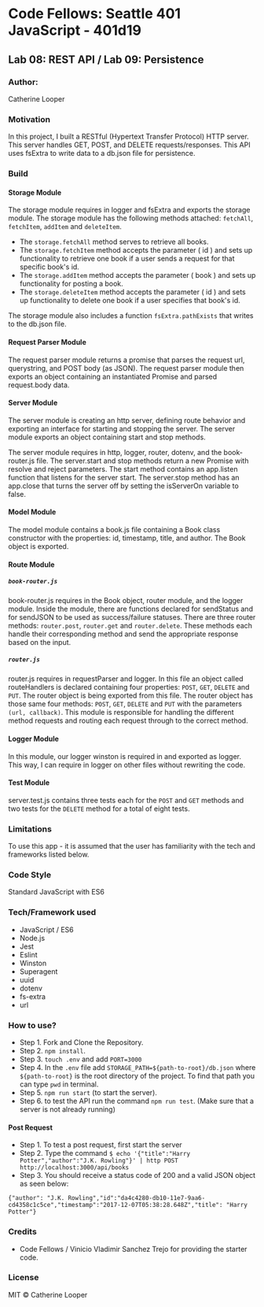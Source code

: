 # Code Fellows: Seattle 401 JavaScript - 401d19


##  Lab 08: REST API / Lab 09: Persistence

### Author:
 Catherine Looper

### Motivation

In this project, I built a RESTful (Hypertext Transfer Protocol) HTTP server. This server handles GET, POST, and DELETE requests/responses. This API uses fsExtra to write data to a db.json file for persistence. 

### Build

#### Storage Module

The storage module requires in logger and fsExtra and exports the storage module. The storage module has the following methods attached: ```fetchAll```, ```fetchItem```, ```addItem``` and ```deleteItem```. 
* The ```storage.fetchAll``` method serves to retrieve all books.
* The ```storage.fetchItem``` method accepts the parameter ( id ) and sets up functionality to retrieve one book if a user sends a request for that specific book's id.
* The ```storage.addItem``` method accepts the parameter ( book ) and sets up functionality for posting a book.
* The ```storage.deleteItem``` method accepts the parameter ( id ) and sets up functionality to delete one book if a user specifies that book's id.

The storage module also includes a function ```fsExtra.pathExists``` that writes to the db.json file.

#### Request Parser Module

The request parser module returns a promise that parses the request url, querystring, and POST body (as JSON). The request parser module then exports an object containing an instantiated Promise and parsed request.body data.

#### Server Module

The server module is creating an http server, defining route behavior and exporting an interface for starting and stopping the server. The server module exports an object containing start and stop methods. 

The server module requires in http, logger, router, dotenv, and the book-router.js file. The server.start and stop methods return a new Promise with resolve and reject parameters. The start method contains an app.listen function that listens for the server start. The server.stop method has an app.close that turns the server off by setting the isServerOn variable to false.

#### Model Module

The model module contains a book.js file containing a Book class constructor with the properties: id, timestamp, title, and author. The Book object is exported. 

#### Route Module

##### ```book-router.js```

book-router.js requires in the Book object, router module, and the logger module. Inside the module, there are functions declared for sendStatus and for sendJSON to be used as success/failure statuses. There are three router methods: ```router.post```, ```router.get``` and ```router.delete```. These methods each handle their corresponding method and send the appropriate response based on the input. 

##### ```router.js```

router.js requires in requestParser and logger. In this file an object called routeHandlers is declared containing four properties: ```POST```, ```GET```, ```DELETE``` and ```PUT```. The router object is being exported from this file. The router object has those same four methods: ```POST```, ```GET```, ```DELETE``` and ```PUT``` with the parameters ```(url, callback)```. This module is responsible for handling the different method requests and routing each request through to the correct method.

#### Logger Module

In this module, our logger winston is required in and exported as logger. This way, I can require in logger on other files without rewriting the code.

#### Test Module

server.test.js contains three tests each for the ```POST``` and ```GET``` methods and two tests for the ```DELETE``` method for a total of eight tests.

### Limitations

To use this app - it is assumed that the user has familiarity with the tech and frameworks listed below. 

### Code Style

Standard JavaScript with ES6

### Tech/Framework used

* JavaScript / ES6
* Node.js
* Jest
* Eslint
* Winston
* Superagent
* uuid
* dotenv
* fs-extra
* url

### How to use?

* Step 1. Fork and Clone the Repository.
* Step 2. ```npm install```.
* Step 3. ```touch .env``` and add ```PORT=3000```
* Step 4. In the ```.env``` file add ```STORAGE_PATH=${path-to-root}/db.json``` where ```${path-to-root}``` is the root directory of the project. To find that path you can type ```pwd```  in terminal.
* Step 5. ```npm run start``` (to start the server).
* Step 6. to test the API run the command ```npm run test```. (Make sure that a server is not already running)

#### Post Request

* Step 1. To test a post request, first start the server
* Step 2. Type the command ```$ echo '{"title":"Harry Potter","author":"J.K. Rowling"}' | http POST http://localhost:3000/api/books```
* Step 3. You should receive a status code of 200 and a valid JSON object as seen below:

```{"author": "J.K. Rowling","id":"da4c4280-db10-11e7-9aa6-cd4358c1c5ce","timestamp":"2017-12-07T05:38:28.648Z","title": "Harry Potter"}```


### Credits

* Code Fellows / Vinicio Vladimir Sanchez Trejo for providing the starter code.

### License

MIT © Catherine Looper